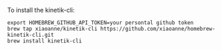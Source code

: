 To install the kinetik-cli:

```
export HOMEBREW_GITHUB_API_TOKEN=your persontal github token
brew tap xiaoanne/kinetik-cli https://github.com/xiaoanne/homebrew-kinetik-cli.git
brew install kinetik-cli
```